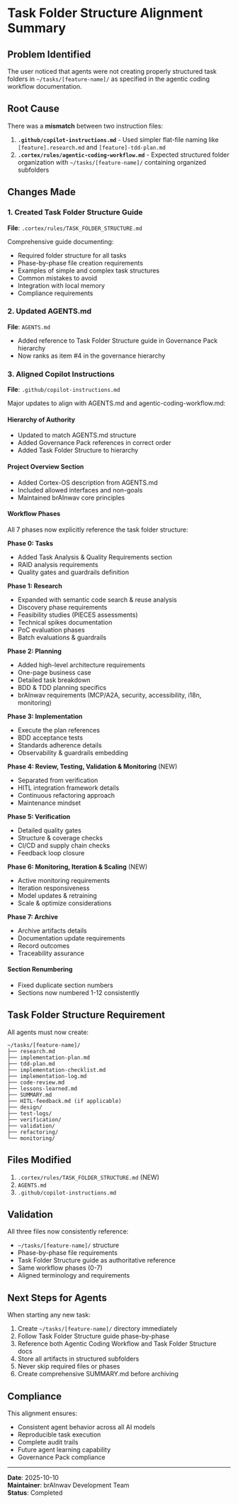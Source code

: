 # Task Folder Structure Alignment Summary

## Problem Identified

The user noticed that agents were not creating properly structured task folders in `~/tasks/[feature-name]/` as specified in the agentic coding workflow documentation.

## Root Cause

There was a **mismatch** between two instruction files:

1. **`.github/copilot-instructions.md`** - Used simpler flat-file naming like `[feature].research.md` and `[feature]-tdd-plan.md`
2. **`.cortex/rules/agentic-coding-workflow.md`** - Expected structured folder organization with `~/tasks/[feature-name]/` containing organized subfolders

## Changes Made

### 1. Created Task Folder Structure Guide
**File**: `.cortex/rules/TASK_FOLDER_STRUCTURE.md`

Comprehensive guide documenting:
- Required folder structure for all tasks
- Phase-by-phase file creation requirements
- Examples of simple and complex task structures
- Common mistakes to avoid
- Integration with local memory
- Compliance requirements

### 2. Updated AGENTS.md
**File**: `AGENTS.md`

- Added reference to Task Folder Structure guide in Governance Pack hierarchy
- Now ranks as item #4 in the governance hierarchy

### 3. Aligned Copilot Instructions
**File**: `.github/copilot-instructions.md`

Major updates to align with AGENTS.md and agentic-coding-workflow.md:

#### Hierarchy of Authority
- Updated to match AGENTS.md structure
- Added Governance Pack references in correct order
- Added Task Folder Structure to hierarchy

#### Project Overview Section
- Added Cortex-OS description from AGENTS.md
- Included allowed interfaces and non-goals
- Maintained brAInwav core principles

#### Workflow Phases
All 7 phases now explicitly reference the task folder structure:

**Phase 0: Tasks**
- Added Task Analysis & Quality Requirements section
- RAID analysis requirements
- Quality gates and guardrails definition

**Phase 1: Research**
- Expanded with semantic code search & reuse analysis
- Discovery phase requirements
- Feasibility studies (PIECES assessments)
- Technical spikes documentation
- PoC evaluation phases
- Batch evaluations & guardrails

**Phase 2: Planning**
- Added high-level architecture requirements
- One-page business case
- Detailed task breakdown
- BDD & TDD planning specifics
- brAInwav requirements (MCP/A2A, security, accessibility, i18n, monitoring)

**Phase 3: Implementation**
- Execute the plan references
- BDD acceptance tests
- Standards adherence details
- Observability & guardrails embedding

**Phase 4: Review, Testing, Validation & Monitoring** (NEW)
- Separated from verification
- HITL integration framework details
- Continuous refactoring approach
- Maintenance mindset

**Phase 5: Verification**
- Detailed quality gates
- Structure & coverage checks
- CI/CD and supply chain checks
- Feedback loop closure

**Phase 6: Monitoring, Iteration & Scaling** (NEW)
- Active monitoring requirements
- Iteration responsiveness
- Model updates & retraining
- Scale & optimize considerations

**Phase 7: Archive**
- Archive artifacts details
- Documentation update requirements
- Record outcomes
- Traceability assurance

#### Section Renumbering
- Fixed duplicate section numbers
- Sections now numbered 1-12 consistently

## Task Folder Structure Requirement

All agents must now create:

```
~/tasks/[feature-name]/
├── research.md
├── implementation-plan.md
├── tdd-plan.md
├── implementation-checklist.md
├── implementation-log.md
├── code-review.md
├── lessons-learned.md
├── SUMMARY.md
├── HITL-feedback.md (if applicable)
├── design/
├── test-logs/
├── verification/
├── validation/
├── refactoring/
└── monitoring/
```

## Files Modified

1. `.cortex/rules/TASK_FOLDER_STRUCTURE.md` (NEW)
2. `AGENTS.md`
3. `.github/copilot-instructions.md`

## Validation

All three files now consistently reference:
- `~/tasks/[feature-name]/` structure
- Phase-by-phase file requirements
- Task Folder Structure guide as authoritative reference
- Same workflow phases (0-7)
- Aligned terminology and requirements

## Next Steps for Agents

When starting any new task:

1. Create `~/tasks/[feature-name]/` directory immediately
2. Follow Task Folder Structure guide phase-by-phase
3. Reference both Agentic Coding Workflow and Task Folder Structure docs
4. Store all artifacts in structured subfolders
5. Never skip required files or phases
6. Create comprehensive SUMMARY.md before archiving

## Compliance

This alignment ensures:
- Consistent agent behavior across all AI models
- Reproducible task execution
- Complete audit trails
- Future agent learning capability
- Governance Pack compliance

---

**Date**: 2025-10-10  
**Maintainer**: brAInwav Development Team  
**Status**: Completed
